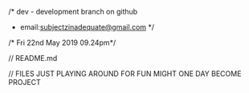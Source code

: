 /* dev - development branch on github
 *  email:subjectzinadequate@gmail.com
 */
 
/* Fri 22nd May 2019 09.24pm*/
 
// README.md

// FILES JUST PLAYING AROUND FOR FUN MIGHT ONE DAY BECOME PROJECT
